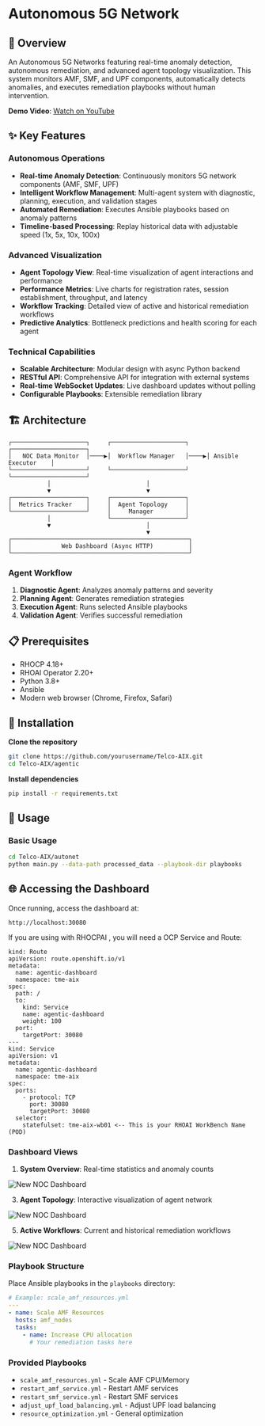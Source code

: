 #  Autonomous 5G Network 

## 🚀 Overview

An Autonomous 5G Networks featuring real-time anomaly detection, autonomous remediation, and advanced agent topology visualization. This system monitors AMF, SMF, and UPF components, automatically detects anomalies, and executes remediation playbooks without human intervention.

**Demo Video**: [Watch on YouTube](https://www.youtube.com/watch?v=nQlEBPeQ1hk)

## ✨ Key Features

### Autonomous Operations
- **Real-time Anomaly Detection**: Continuously monitors 5G network components (AMF, SMF, UPF)
- **Intelligent Workflow Management**: Multi-agent system with diagnostic, planning, execution, and validation stages
- **Automated Remediation**: Executes Ansible playbooks based on anomaly patterns
- **Timeline-based Processing**: Replay historical data with adjustable speed (1x, 5x, 10x, 100x)

### Advanced Visualization
- **Agent Topology View**: Real-time visualization of agent interactions and performance
- **Performance Metrics**: Live charts for registration rates, session establishment, throughput, and latency
- **Workflow Tracking**: Detailed view of active and historical remediation workflows
- **Predictive Analytics**: Bottleneck predictions and health scoring for each agent

### Technical Capabilities
- **Scalable Architecture**: Modular design with async Python backend
- **RESTful API**: Comprehensive API for integration with external systems
- **Real-time WebSocket Updates**: Live dashboard updates without polling
- **Configurable Playbooks**: Extensible remediation library

## 🏗️ Architecture

```
┌─────────────────────┐     ┌─────────────────────┐     ┌─────────────────────┐
│   NOC Data Monitor  │────▶│  Workflow Manager   │────▶│ Ansible Executor    │
└─────────────────────┘     └─────────────────────┘     └─────────────────────┘
           │                           │
           ▼                           ▼
┌─────────────────────┐     ┌─────────────────────┐
│  Metrics Tracker    │     │  Agent Topology     │
└─────────────────────┘     │     Manager         │
           │                └─────────────────────┘
           ▼                           │
                                       ▼
┌──────────────────────────────────────────────────┐
│              Web Dashboard (Async HTTP)          │
└──────────────────────────────────────────────────┘
```

### Agent Workflow
1. **Diagnostic Agent**: Analyzes anomaly patterns and severity
2. **Planning Agent**: Generates remediation strategies
3. **Execution Agent**: Runs selected Ansible playbooks
4. **Validation Agent**: Verifies successful remediation

## 📋 Prerequisites

- RHOCP 4.18+
- RHOAI Operator 2.20+
- Python 3.8+
- Ansible 
- Modern web browser (Chrome, Firefox, Safari)

## 🔧 Installation

**Clone the repository**
```bash
git clone https://github.com/yourusername/Telco-AIX.git
cd Telco-AIX/agentic
```

 **Install dependencies**
```bash
pip install -r requirements.txt
```

## 🚀 Usage

### Basic Usage
```bash
cd Telco-AIX/autonet
python main.py --data-path processed_data --playbook-dir playbooks
```

## 🌐 Accessing the Dashboard

Once running, access the dashboard at:
```
http://localhost:30080
```
If you are using with RHOCPAI , you will need a OCP Service and Route:
```
kind: Route
apiVersion: route.openshift.io/v1
metadata:
  name: agentic-dashboard
  namespace: tme-aix
spec:
  path: /
  to:
    kind: Service
    name: agentic-dashboard
    weight: 100
  port:
    targetPort: 30080
---
kind: Service
apiVersion: v1
metadata:
  name: agentic-dashboard
  namespace: tme-aix
spec:
  ports:
    - protocol: TCP
      port: 30080
      targetPort: 30080
  selector:
    statefulset: tme-aix-wb01 <-- This is your RHOAI WorkBench Name (POD)

```

### Dashboard Views
1. **System Overview**: Real-time statistics and anomaly counts

![New NOC Dashboard](https://raw.githubusercontent.com/open-experiments/Telco-AIX/refs/heads/main/agentic/images/n1.png)

3. **Agent Topology**: Interactive visualization of agent network
   
![New NOC Dashboard](https://raw.githubusercontent.com/open-experiments/Telco-AIX/refs/heads/main/agentic/images/n2.png)

5. **Active Workflows**: Current and historical remediation workflows

![New NOC Dashboard](https://raw.githubusercontent.com/open-experiments/Telco-AIX/refs/heads/main/agentic/images/n3.png)


### Playbook Structure
Place Ansible playbooks in the `playbooks` directory:
```yaml
# Example: scale_amf_resources.yml
---
- name: Scale AMF Resources
  hosts: amf_nodes
  tasks:
    - name: Increase CPU allocation
      # Your remediation tasks here
```

### Provided Playbooks
- `scale_amf_resources.yml` - Scale AMF CPU/Memory
- `restart_amf_service.yml` - Restart AMF services
- `restart_smf_service.yml` - Restart SMF services  
- `adjust_upf_load_balancing.yml` - Adjust UPF load balancing
- `resource_optimization.yml` - General optimization

